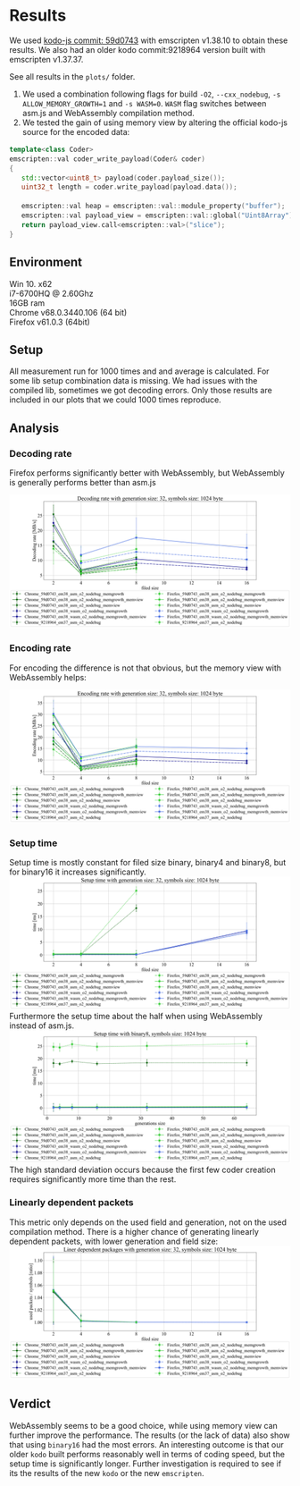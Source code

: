 # Results

We used [kodo-js commit: 59d0743](https://github.com/steinwurf/kodo-js/tree/59d07433990963bd6c2acba96d95a14cff4e00f1) with emscripten v1.38.10 to obtain these results.
We also had an older kodo commit:9218964 version built with emscripten v1.37.37.

See all results in the `plots/` folder.

1) We used a combination following flags for build `-O2`, `--cxx_nodebug`,  `-s ALLOW_MEMORY_GROWTH=1` and `-s WASM=0`.
`WASM` flag switches between asm.js and WebAssembly compilation method.
2) We tested the gain of using memory view by altering the official kodo-js source for the encoded data: 

```C++
template<class Coder>
emscripten::val coder_write_payload(Coder& coder)
{	
   std::vector<uint8_t> payload(coder.payload_size());
   uint32_t length = coder.write_payload(payload.data());    
   
   emscripten::val heap = emscripten::val::module_property("buffer");
   emscripten::val payload_view = emscripten::val::global("Uint8Array").new_( heap, reinterpret_cast<uintptr_t>(payload.data()), length);
   return payload_view.call<emscripten::val>("slice");
}

```

## Environment
Win 10. x62  
i7-6700HQ @ 2.60Ghz  
16GB ram  
Chrome v68.0.3440.106 (64 bit)  
Firefox v61.0.3 (64bit)  


## Setup
All measurement run for 1000 times and and average is calculated.
For some lib setup combination data is missing. We had issues with the compiled lib, sometimes we got decoding errors.
Only those results are included in our plots that we could 1000 times reproduce.

## Analysis

### Decoding rate
Firefox performs significantly better with WebAssembly, but WebAssembly is generally performs better than asm.js

![Decoding rate](./plots/decoding_rate/per_field/decoding_rate_with_generation_size_32_symbols_size_1024_byte.svg)



### Encoding rate
For encoding the difference is not that obvious, but the memory view with WebAssembly helps:

![Encoding rate](./plots/encoding_rate/per_field/encoding_rate_with_generation_size_32_symbols_size_1024_byte.svg)



### Setup time

Setup time is mostly constant for filed size binary, binary4 and binary8, but for binary16 it increases significantly.
![Setup time](./plots/setup_time/per_field/setup_time_with_generation_size_32_symbols_size_1024_byte.svg)
Furthermore the setup time about the half when using WebAssembly instead of asm.js. 
![Setup time2](./plots/setup_time/per_generation_size/setup_time_with_binary8_symbols_size_1024_byte.svg)
The high standard deviation occurs because the first few coder creation requires significantly more time than the rest.

### Linearly dependent packets

This metric only depends on the used field and generation, not on the used compilation method.
There is a higher chance of generating linearly dependent packets, with lower generation and field size:
![Liner dependency](./plots/lin_dependency/per_field/liner_dependent_packages_with_generation_size_32_symbols_size_1024_byte.svg)



## Verdict

WebAssembly seems to be a good choice, while using memory view can further improve the performance.
The results (or the lack of data) also show that using `binary16` had the most errors.
An interesting outcome is that our older `kodo` built performs reasonably well in terms of coding speed, but the setup time is significantly longer.
Further investigation is required to see if its the results of the new `kodo` or the new `emscripten`.

